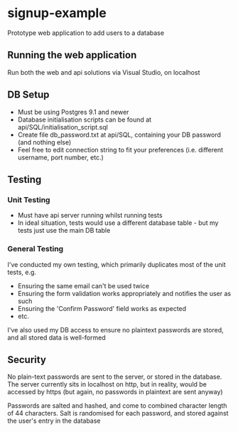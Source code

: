 # signup-example
Prototype web application to add users to a database 

## Running the web application

Run both the web and api solutions via Visual Studio, on localhost

## DB Setup
- Must be using Postgres 9.1 and newer
- Database initialisation scripts can be found at api/SQL/initialisation_script.sql
- Create file db_password.txt at api/SQL, containing your DB password (and nothing else)
- Feel free to edit connection string to fit your preferences (i.e. different username, port number, etc.)

## Testing

### Unit Testing

- Must have api server running whilst running tests
- In ideal situation, tests would use a different database table - but my tests just use the main DB table

### General Testing

I've conducted my own testing, which primarily duplicates most of the unit tests, e.g.

- Ensuring the same email can't be used twice
- Ensuring the form validation works appropriately and notifies the user as such
- Ensuring the 'Confirm Password' field works as expected
- etc.

I've also used my DB access to ensure no plaintext passwords are stored, and all stored data is well-formed

## Security

No plain-text passwords are sent to the server, or stored in the database. The server currently sits in localhost on http, but in reality, would be accessed by https (but again, no passwords in plaintext are sent anyway)

Passwords are salted and hashed, and come to combined character length of 44 characters. Salt is randomised for each password, and stored against the user's entry in the database